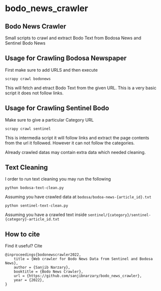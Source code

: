 # bodo_news_crawler
## Bodo News Crawler
Small scripts to crawl and extract Bodo Text from Bodosa News and Sentinel Bodo News

## Usage for Crawling Bodosa Newspaper
First make sure to add URLS and then execute
```
scrapy crawl bodonews
```
This will fetch and etract Bodo Text from the given URL. This is a very basic script it does not follow links.

## Usage for Crawling Sentinel Bodo
Make sure to give a particular Category URL
```
scrapy crawl sentinel
```
This is intermedia script it will follow links and extract the page contents from the url it followed. However it can not follow the categories.

Already crawled datas may contain extra data which needed cleaning.
## Text Cleaning
I order to run text cleaning you may run the following

```
python bodosa-text-clean.py
```
Assuming you have crawled data at `bodosa/bodoa-news-{article_id}.txt`

```
python sentinel-text-clean.py
```
Assuming you have a crawled text inside `sentinel/{category}/sentinel-{category}-article_id.txt`
## How to cite
Find it useful? Cite
```
@inproceedings{bodonewscrawler2022,
	title = {Web crawler for Bodo News Data from Sentinel and Bodosa News},
  	author = {Sanjib Narzary},
	booktitle = {Bodo News Crawler},
	url = {https://github.com/sanjibnarzary/bodo_news_crawler},
	year = {2022},
}
```